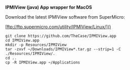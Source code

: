**IPMIView (java) App wrapper for MacOS**

Download the latest IPMIView software from SuperMicro:

[ftp://ftp.supermicro.com/utility/IPMIView/Linux/]()

```
git clone https://github.com/TheCase/IPMIView.app
cd IPMIView.app
mkdir -p Resources/IPMIView
tar -zxvf ~/Downloads/IPMIView*.tar.gz --strip=1 -C ./Resources/IPMIView/.
cd ..
cp -R IPMIView.app ~/Applications
```


